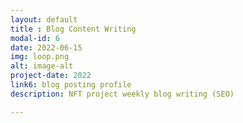 ```yaml
---
layout: default
title : Blog Content Writing
modal-id: 6
date: 2022-06-15
img: loop.png
alt: image-alt
project-date: 2022
link6: blog posting profile
description: NFT project weekly blog writing (SEO)

---
```


